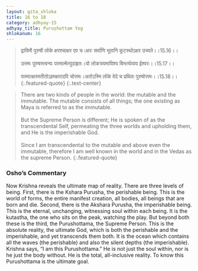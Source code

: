 ```yaml
---
layout: gita_shloka
title: 16 to 18
category: adhyay-15
adhyay_title: Puruṣhottam Yog
shlokanum: 16
---
```


> द्वाविमौ पुरुषौ लोके क्षरश्चाक्षर एव च।क्षरः सर्वाणि भूतानि कूटस्थोऽक्षर उच्यते।।15.16।।<br><br>उत्तमः पुरुषस्त्वन्यः परमात्मेत्युदाहृतः।यो लोकत्रयमाविश्य बिभर्त्यव्यय ईश्वरः।।15.17।।<br><br>यस्मात्क्षरमतीतोऽहमक्षरादपि चोत्तमः।अतोऽस्मि लोके वेदे च प्रथितः पुरुषोत्तमः।।15.18।।
{:.featured-quote} 
{:.text-center}

> There are two kinds of people in the world: the mutable and the immutable. The mutable consists of all things; the one existing as Maya is referred to as the immutable.<br><br>But the Supreme Person is different; He is spoken of as the transcendental Self, permeating the three worlds and upholding them, and He is the imperishable God.<br><br>Since I am transcendental to the mutable and above even the immutable, therefore I am well known in the world and in the Vedas as the supreme Person.
{:.featured-quote}

### Osho’s Commentary
Now Krishna reveals the ultimate map of reality. There are three levels of being.
First, there is the Kshara Purusha, the perishable being. This is the world of forms, the entire manifest creation, all bodies, all beings that are born and die.
Second, there is the Akshara Purusha, the imperishable being. This is the eternal, unchanging, witnessing soul within each being. It is the kutastha, the one who sits on the peak, watching the play.
But beyond both these is the third, the Purushottama, the Supreme Person. This is the absolute reality, the ultimate God, which is both the perishable and the imperishable, and yet transcends them both. It is the ocean which contains all the waves (the perishable) and also the silent depths (the imperishable).
Krishna says, “I am this Purushottama.” He is not just the soul within, nor is he just the body without. He is the total, all-inclusive reality. To know this Purushottama is the ultimate goal.
